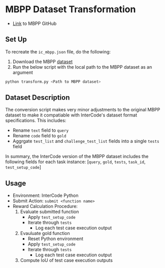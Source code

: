 # MBPP Dataset Transformation
* [Link](https://github.com/google-research/google-research/tree/master/mbpp) to MBPP GitHub

## Set Up
To recreate the `ic_mbpp.json` file, do the following:
1. Download the MBPP [dataset](https://github.com/google-research/google-research/blob/master/mbpp/mbpp.jsonl)
2. Run the below script with the local path to the MBPP dataset as an argument
```sh
python transform.py <Path to MBPP dataset>
```

## Dataset Description
The conversion script makes very minor adjustments to the original MBPP dataset to make it compatiable with InterCode's dataset format specifications. This includes:
* Rename `text` field to `query`
* Rename `code` field to `gold`
* Aggrgate `test_list` and `challenge_test_list` fields into a single `tests` field

In summary, the InterCode version of the MBPP dataset includes the following fields for each task instance: [`query`, `gold`, `tests`, `task_id`, `test_setup_code`]

## Usage
* Environment: InterCode Python
* Submit Action: `submit <function name>`
* Reward Calculation Procedure:
    1. Evaluate submitted function
        * Apply `test_setup_code`
        * Iterate through `tests`
            * Log each test case execution output
    2. Evauluate gold function
        * Reset Python environment
        * Apply `test_setup_code`
        * Iterate through `tests`
            * Log each test case execution output
    3. Compute IoU of test case execution outputs